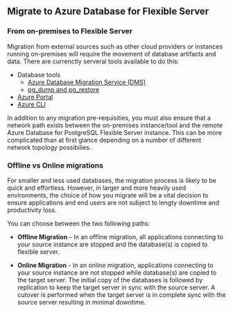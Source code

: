 ## Migrate to Azure Database for Flexible Server

### From on-premises to Flexible Server

Migration from external sources such as other cloud providers or instances running on-premises will require the movement of database artifacts and data.  There are currenctly serveral tools available to do this:

- Database tools
  - [Azure Database Migration Service (DMS)](https://learn.microsoft.com/azure/dms/tutorial-postgresql-azure-postgresql-online)
  - [pg_dump and pg_restore](https://learn.microsoft.com/azure/postgresql/migrate/how-to-migrate-using-dump-and-restore)
- [Azure Portal](https://learn.microsoft.com/azure/postgresql/migrate/how-to-migrate-single-to-flexible-portal)
- [Azure CLI](https://learn.microsoft.com/azure/postgresql/migrate/how-to-migrate-single-to-flexible-cli)

In addition to any migration pre-requisities, you must also ensure that a network path exists between the on-premises instance/tool and the remote Azure Database for PostgreSQL Flexible Server instance.  This can be more complicated than at first glance depending on a number of different network topology possibilies.

### Offline vs Online migrations

For smaller and less used databases, the migration process is likely to be quick and effortless.  However, in larger and more heavily used environments, the choice of how you migrate will be a vital decision to ensure applications and end users are not subject to lengty downtime and productivity loss.

You can choose between the two following paths:

- **Offline Migration** – In an offline migration, all applications connecting to your source instance are stopped and the database(s) is copied to flexible server.

- **Online Migration** - In an online migration, applications connecting to your source instance are not stopped while database(s) are copied to the target server. The initial copy of the databases is followed by replication to keep the target server in sync with the source server. A cutover is performed when the target server is in complete sync with the source server resulting in minimal downtime.
